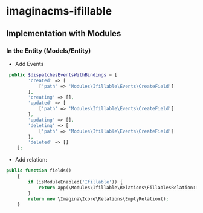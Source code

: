 # imaginacms-ifillable

## Implementation with Modules

### In the Entity (Models/Entity)

- Add Events

```php
 public $dispatchesEventsWithBindings = [
        'created' => [
            ['path' => 'Modules\Ifillable\Events\CreateField']
        ],
        'creating' => [],
        'updated' => [
            ['path' => 'Modules\Ifillable\Events\CreateField']
        ],
        'updating' => [],
        'deleting' => [
            ['path' => 'Modules\Ifillable\Events\CreateField']
        ],
        'deleted' => []
    ];
```

- Add relation:

```php
public function fields()
    {
        if (isModuleEnabled('Ifillable')) {
            return app(\Modules\Ifillable\Relations\FillablesRelation::class)->resolve($this);
        }
        return new \Imagina\Icore\Relations\EmptyRelation();
    }
```

[//]: # (### In Transformer  &#40;Transformers/EntityTransformer&#41;)

[//]: # ()
[//]: # (- Add relation with files)

[//]: # ()
[//]: # (``` php)

[//]: # (//Implementation with Media)

[//]: # ( return [)

[//]: # (    'files' => $this->whenLoaded&#40;'files', fn&#40;&#41; => $this->files->byZones&#40;$this->mediaFillable, $this&#41;&#41;,)

[//]: # (];)

[//]: # (```)
